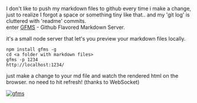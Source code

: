 I don't like to push my markdown files to github every time i make a change, just to realize 
I forgot a space or something tiny like that.. and my 'git log' is cluttered with 'readme' commits.    
enter [GFMS](https://github.com/ypocat/gfms) - Github Flavored Markdown Server.

it's a small node server that let's you preview your markdown files locally.

    npm install gfms -g
    cd <a folder with markdown files>
    gfms -p 1234
    http://localhost:1234/

just make a change to your md file and watch the rendered html on the browser. 
no need to hit refresh! (thanks to WebSocket)

[![gfms](http://i.imgur.com/uJxaM.png)](http://i.imgur.com/uJxaM.png)



